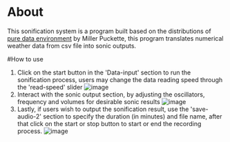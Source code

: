 # About
This sonification system is a program built based on the distributions of [pure data environment](http://msp.ucsd.edu/software.html) by Miller Puckette, this program translates numerical weather data from csv file into sonic outputs.

#How to use
1. Click on the start button in the 'Data-input' section to run the sonification process, users may change the data reading speed through the 'read-speed' slider
 ![image](https://user-images.githubusercontent.com/18331299/141409064-dd41d732-35c5-48b6-a0af-4beec6107c4b.png)
2. Interact with the sonic output section, by adjusting the oscillators, frequency and volumes for desirable sonic results
![image](https://user-images.githubusercontent.com/18331299/141409351-cb26c26c-024f-4b34-ba3b-82fa4506a0c6.png)
4. Lastly, if users wish to output the sonification result, use the 'save-audio-2' section to specify the duration (in minutes) and file name, after that click on the start or stop button to start or end the recording process. ![image](https://user-images.githubusercontent.com/18331299/141409702-f0347dad-2b5f-4902-8c44-1528ab3ce5a5.png)


